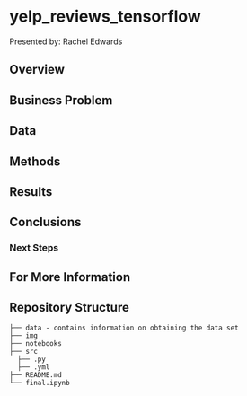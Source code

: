# yelp_reviews_tensorflow

Presented by: Rachel Edwards

## Overview


## Business Problem


## Data


## Methods


## Results


## Conclusions


### Next Steps


## For More Information


## Repository Structure
```
├── data - contains information on obtaining the data set
├── img
├── notebooks
├── src
  ├── .py
  ├── .yml
├── README.md
└── final.ipynb
```
